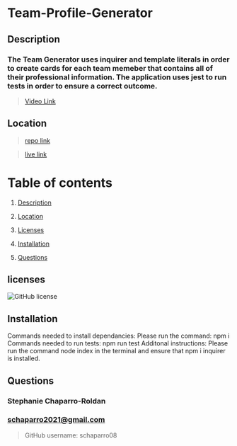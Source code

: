 # Team-Profile-Generator
## Description

### The Team Generator uses inquirer and template literals in order to create cards for each team memeber that contains all of their professional information. The application uses jest to run tests in order to ensure a correct outcome.

> [Video Link](https://drive.google.com/file/d/1pHkf1xkCskYcd1cIQzlZ0Sk_vcvUjbo5/view)

## Location

> [repo link](https://github.com/schaparro08/Team-Profile-Generator)

> [live link](n/a) 

# Table of contents 

1. [Description](#description)

2. [Location](#location)

3. [Licenses](#licenses)

4. [Installation](#installation)

5. [Questions](#questions)

## licenses 

![GitHub license](https://img.shields.io/badge/license-MIT-blue.svg)

## Installation
Commands needed to install dependancies: 
Please run the command: npm i
Commands needed to run tests:
npm run test
Additonal instructions:
Please run the command node index in the terminal and ensure that npm i inquirer is installed.
## Questions
 ### Stephanie Chaparro-Roldan
### schaparro2021@gmail.com

>GitHub username: schaparro08